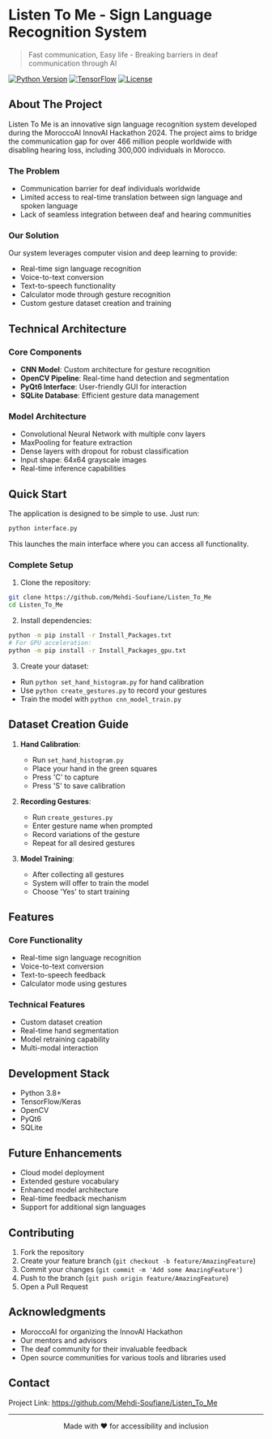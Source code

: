 # Listen To Me - Sign Language Recognition System

> Fast communication, Easy life - Breaking barriers in deaf communication through AI

[![Python Version](https://img.shields.io/badge/Python-3.8+-blue.svg)](https://python.org)
[![TensorFlow](https://img.shields.io/badge/TensorFlow-2.0+-orange.svg)](https://tensorflow.org)
[![License](https://img.shields.io/badge/License-MIT-green.svg)](LICENSE)

## About The Project

Listen To Me is an innovative sign language recognition system developed during the MoroccoAI InnovAI Hackathon 2024. The project aims to bridge the communication gap for over 466 million people worldwide with disabling hearing loss, including 300,000 individuals in Morocco.

### The Problem
- Communication barrier for deaf individuals worldwide
- Limited access to real-time translation between sign language and spoken language
- Lack of seamless integration between deaf and hearing communities

### Our Solution
Our system leverages computer vision and deep learning to provide:
- Real-time sign language recognition 
- Voice-to-text conversion
- Text-to-speech functionality
- Calculator mode through gesture recognition
- Custom gesture dataset creation and training

## Technical Architecture

### Core Components
- **CNN Model**: Custom architecture for gesture recognition
- **OpenCV Pipeline**: Real-time hand detection and segmentation
- **PyQt6 Interface**: User-friendly GUI for interaction
- **SQLite Database**: Efficient gesture data management

### Model Architecture
- Convolutional Neural Network with multiple conv layers
- MaxPooling for feature extraction
- Dense layers with dropout for robust classification
- Input shape: 64x64 grayscale images
- Real-time inference capabilities

## Quick Start

The application is designed to be simple to use. Just run:
```bash
python interface.py
```
This launches the main interface where you can access all functionality.

### Complete Setup

1. Clone the repository:
```bash
git clone https://github.com/Mehdi-Soufiane/Listen_To_Me
cd Listen_To_Me
```

2. Install dependencies:
```bash
python -m pip install -r Install_Packages.txt
# For GPU acceleration:
python -m pip install -r Install_Packages_gpu.txt
```

3. Create your dataset:
- Run `python set_hand_histogram.py` for hand calibration
- Use `python create_gestures.py` to record your gestures
- Train the model with `python cnn_model_train.py`

## Dataset Creation Guide

1. **Hand Calibration**:
   - Run `set_hand_histogram.py`
   - Place your hand in the green squares
   - Press 'C' to capture
   - Press 'S' to save calibration

2. **Recording Gestures**:
   - Run `create_gestures.py`
   - Enter gesture name when prompted
   - Record variations of the gesture
   - Repeat for all desired gestures

3. **Model Training**:
   - After collecting all gestures
   - System will offer to train the model
   - Choose 'Yes' to start training

## Features

### Core Functionality
- Real-time sign language recognition
- Voice-to-text conversion
- Text-to-speech feedback
- Calculator mode using gestures

### Technical Features
- Custom dataset creation
- Real-time hand segmentation
- Model retraining capability
- Multi-modal interaction

## Development Stack

- Python 3.8+
- TensorFlow/Keras
- OpenCV
- PyQt6
- SQLite

## Future Enhancements

- Cloud model deployment
- Extended gesture vocabulary
- Enhanced model architecture
- Real-time feedback mechanism
- Support for additional sign languages

## Contributing

1. Fork the repository
2. Create your feature branch (`git checkout -b feature/AmazingFeature`)
3. Commit your changes (`git commit -m 'Add some AmazingFeature'`)
4. Push to the branch (`git push origin feature/AmazingFeature`)
5. Open a Pull Request

## Acknowledgments

- MoroccoAI for organizing the InnovAI Hackathon
- Our mentors and advisors
- The deaf community for their invaluable feedback
- Open source communities for various tools and libraries used

## Contact

Project Link: https://github.com/Mehdi-Soufiane/Listen_To_Me

---

<p align="center">Made with ❤️ for accessibility and inclusion</p>
